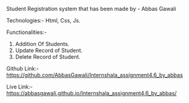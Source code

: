Student Registration system that has been made by - Abbas Gawali

Technologies:- Html, Css, Js.

Functionalities:- 
1. Addition Of Students.
2. Update Record of Student.
3. Delete Record of Student.

Github Link:- 
https://github.com/AbbasGawali/Internshala_assignment4.6_by_abbas

Live Link:- 
https://abbasgawali.github.io/Internshala_assignment4.6_by_abbas/